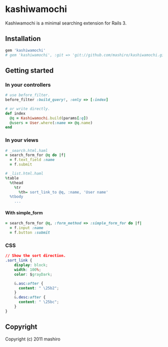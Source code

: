 # kashiwamochi

Kashiwamochi is a minimal searching extension for Rails 3.

## Installation

```ruby
gem 'kashiwamochi'
# gem 'kashiwamochi', :git => 'git://github.com/mashiro/kashiwamochi.git'
```

## Getting started

### In your controllers

```ruby
# use before_filter.
before_filter :build_query!, :only => [:index]

# or write directly.
def index
  @q = Kashiwamochi.build(params[:q])
  @users = User.where(:name => @q.name)
end

```

### In your views

```ruby
# _search.html.haml
= search_form_for @q do |f|
  = f.text_field :name
  = f.submit

# _list.html.haml
%table
  %thead
    %tr
      %th= sort_link_to @q, :name, 'User name'
  %tbody
    ...
```

#### With simple_form

```ruby
= search_form_for @q, :form_method => :simple_form_for do |f|
  = f.input :name
  = f.button :submit
```

### CSS

```css
// Show the sort direction.
.sort_link {
    display: block;
    width: 100%;
    color: $grayDark;

    &.asc:after {
      content: " \25b2";
    }   
    &.desc:after {
      content: " \25bc";
    }   
}
```

## Copyright

Copyright (c) 2011 mashiro

